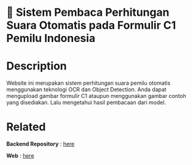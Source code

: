 # 📝 Sistem Pembaca Perhitungan Suara Otomatis pada Formulir C1 Pemilu Indonesia

# Description
Website ini merupakan sistem perhitungan suara pemilu otomatis menggunakan teknologi OCR dan Object Detection. Anda dapat mengupload gambar formulir C1 ataupun menggunakan gambar contoh yang disediakan. Lalu mengetahui hasil pembacaan dari model.

# Related
**Backend Repository** : [here](https://github.com/malifalhakim/ocr-formulir-perhitungan-suara-pemilu)

**Web** : [here](https://sistem-perhitungan-suara-otomatis.streamlit.app/)